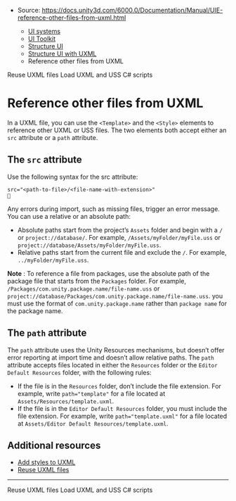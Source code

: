 * Source: https://docs.unity3d.com/6000.0/Documentation/Manual/UIE-reference-other-files-from-uxml.html

  * [UI systems](https://docs.unity3d.com/6000.0/Documentation/Manual/UIToolkits.html)
  * [UI Toolkit](https://docs.unity3d.com/6000.0/Documentation/Manual/UIElements.html)
  * [Structure UI](https://docs.unity3d.com/6000.0/Documentation/Manual/UIE-structure-ui.html)
  * [Structure UI with UXML](https://docs.unity3d.com/6000.0/Documentation/Manual/UIE-UXML.html)
  * Reference other files from UXML


[](https://docs.unity3d.com/6000.0/Documentation/Manual/UIE-reuse-uxml-files.html)
Reuse UXML files
[](https://docs.unity3d.com/6000.0/Documentation/Manual/UIE-manage-asset-reference.html)
Load UXML and USS C# scripts
# Reference other files from UXML
In a UXML file, you can use the `<Template>` and the `<Style>` elements to reference other UXML or USS files. The two elements both accept either an `src` attribute or a `path` attribute.
## The `src` attribute
Use the following syntax for the src attribute:
```
src="<path-to-file>/<file-name-with-extension>"

```

Any errors during import, such as missing files, trigger an error message.
You can use a relative or an absolute path: 
  * Absolute paths start from the project’s `Assets` folder and begin with a `/` or `project://database/`. For example, `/Assets/myFolder/myFile.uss` or `project://database/Assets/myFolder/myFile.uss`.
  * Relative paths start from the current file and exclude the `/`. For example, `../myFolder/myFile.uss`.


**Note** : To reference a file from packages, use the absolute path of the package file that starts from the `Packages` folder. For example, `/Packages/com.unity.package.name/file-name.uss` or `project://database/Packages/com.unity.package.name/file-name.uss`. you must use the format of `com.unity.package.name` rather than `package name` for the package name. 
## The `path` attribute
The `path` attribute uses the Unity Resources mechanisms, but doesn’t offer error reporting at import time and doesn’t allow relative paths.
The `path` attribute accepts files located in either the `Resources` folder or the `Editor Default Resources` folder, with the following rules:
  * If the file is in the `Resources` folder, don’t include the file extension. For example, write `path="template"` for a file located at `Assets/Resources/template.uxml`.
  * If the file is in the `Editor Default Resources` folder, you must include the file extension. For example, write `path="template.uxml"` for a file located at `Assets/Editor Default Resources/template.uxml`.


## Additional resources
  * [Add styles to UXML](https://docs.unity3d.com/6000.0/Documentation/Manual/UIE-add-style-to-uxml.html)
  * [Reuse UXML files](https://docs.unity3d.com/6000.0/Documentation/Manual/UIE-reuse-uxml-files.html)


* * *
[](https://docs.unity3d.com/6000.0/Documentation/Manual/UIE-reuse-uxml-files.html)
Reuse UXML files
[](https://docs.unity3d.com/6000.0/Documentation/Manual/UIE-manage-asset-reference.html)
Load UXML and USS C# scripts
